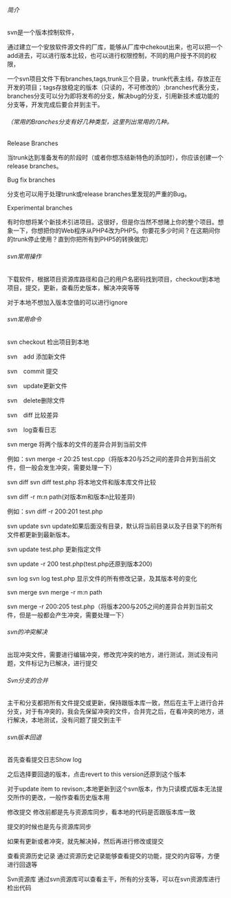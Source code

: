 ###### 简介
svn是一个版本控制软件，

通过建立一个安放软件源文件的厂库，能够从厂库中chekout出来，也可以把一个add进去，可以进行版本比较，也可以进行权限控制，不同的用户授予不同的权限，

一个svn项目文件下有branches,tags,trunk三个目录，trunk代表主线，存放正在开发的项目；tags存放稳定的版本（只读的，不可修改的）;branches代表分支，branches分支可以分为即将发布的分支，解决bug的分支，引用新技术或功能的分支等，开发完成后要合并到主干。

 

###### （常用的Branches分支有好几种类型，这里列出常用的几种。

 Release Branches

当trunk达到准备发布的阶段时（或者你想冻结新特色的添加时），你应该创建一个release branches。

Bug fix branches

分支也可以用于处理trunk或release branches里发现的严重的Bug。

Experimental branches

有时你想将某个新技术引进项目。这很好，但是你当然不想赌上你的整个项目。想象一下，你想把你的Web程序从PHP4改为PHP5。你要花多少时间？在这期间你的trunk停止使用？直到你把所有到PHP5的转换做完）

###### svn常用操作
下载软件，根据项目资源库路径和自己的用户名密码找到项目，checkout到本地项目，提交，更新，查看历史版本，解决冲突等等

对于本地不想加入版本空值的可以进行ignore

###### svn常用命令
svn  checkout 检出项目到本地

svn　add 添加新文件

svn　commit 提交

svn　update更新文件

svn　delete删除文件

svn　diff 比较差异

svn　log查看日志

svn merge 将两个版本的文件的差异合并到当前文件

例如：svn merge -r 20:25 test.cpp（将版本20与25之间的差异合并到当前文件，但一般会发生冲突，需要处理一下）

svn diff
svn diff test.php 将本地文件和版本库文件比较

svn diff -r m:n path(对版本m和版本n比较差异)

例如：svn diff -r 200:201 test.php

svn update
svn update如果后面没有目录，默认将当前目录以及子目录下的所有文件都更新到最新版本。

svn update test.php 更新指定文件

svn update -r 200 test.php(test.php还原到版本200)

 

svn log
svn log test.php 显示文件的所有修改记录，及其版本号的变化

 

svn merge
svn merge -r m:n path

svn merge -r 200:205 test.php（将版本200与205之间的差异合并到当前文件，但是一般都会产生冲突，需要处理一下）

 

 

###### svn的冲突解决
出现冲突文件，需要进行编辑冲突，修改完冲突的地方，进行测试，测试没有问题，文件标记为已解决，进行提交

###### Svn分支的合并
主干和分支都把所有文件提交或更新，保持跟版本库一致，然后在主干上进行合并分支，对于有冲突的，我会先保留冲突的文件，合并完之后，在看冲突的地方，进行解决，本地测试，没有问题了提交到主干

 

###### svn版本回退
首先查看提交日志Show log

之后选择要回退的版本，点击revert to this version还原到这个版本

 

对于update item to revison:,本地更新到这个svn版本，作为只读模式版本无法提交所作的更改，一般作查看历史版本用

修改提交
修改前都是先与资源库同步，看本地的代码是否跟版本库一致

提交的时候也是先与资源库同步

如果有更新或者冲突，就先解决掉，然后再进行修改或提交

查看资源历史记录
通过资源历史记录能够查看提交的功能，提交的内容等，方便进行回退等
   
    
   
Svn资源库
通过svn资源库可以查看主干，所有的分支等，可以在svn资源库进行检出代码